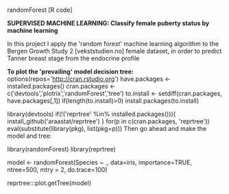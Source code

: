 randomForest [R code]

**SUPERVISED MACHINE LEARNING: Classify female puberty status by machine learning**

In this project I apply the 'random forest' machine learning algorithm to the Bergen Growth Study 2 [vekststudien.no] female dataset, 
in order to predict Tanner breast stage from the endocrine profile





**To plot the 'prevailing' model decision tree:** 
options(repos='http://cran.rstudio.org')
have.packages <- installed.packages()
cran.packages <- c('devtools','plotrix','randomForest','tree')
to.install <- setdiff(cran.packages, have.packages[,1])
if(length(to.install)>0) install.packages(to.install)

library(devtools)
if(!('reprtree' %in% installed.packages())){
  install_github('araastat/reprtree')
}
for(p in c(cran.packages, 'reprtree')) eval(substitute(library(pkg), list(pkg=p)))
Then go ahead and make the model and tree:

library(randomForest)
library(reprtree)

model <- randomForest(Species ~ ., data=iris, importance=TRUE, ntree=500, mtry = 2, do.trace=100)

reprtree:::plot.getTree(model)

